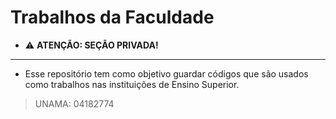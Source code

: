 # Trabalhos da Faculdade
- ⚠️ **ATENÇÃO:  SEÇÃO PRIVADA!**
---
- Esse repositório tem como objetivo guardar códigos que são usados como trabalhos nas instituições de Ensino Superior.
> UNAMA: 04182774
